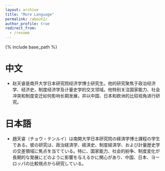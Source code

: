 ```yaml
---
layout: archive
title: "More Language"
permalink: /about2/
author_profile: true
redirect_from:
  - /resume
---
```


{% include base_path %}

中文
======
* 赵天睿是南开大学日本研究院经济学博士研究生。他的研究聚焦于政治经济学、经济史、制度经济学及计量史学的交叉领域。他特别关注国家能力、社会冲突和制度变迁如何影响长期发展，并以中国、日本和欧洲的比较视角进行研究。

日本語
======
* 趙天睿（チョウ・テンルイ）は南開大学日本研究院の経済学博士課程の学生である。彼の研究は、政治経済学、経済史、制度経済学、および計量歴史学の交差領域に焦点を当てている。特に、国家能力、社会的紛争、制度変化が長期的な発展にどのように影響を与えるかに関心があり、中国、日本、ヨーロッパの比較視点から研究している。
